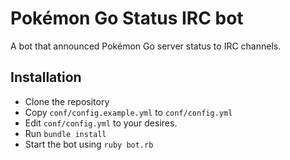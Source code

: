 # Pokémon Go Status IRC bot

A bot that announced Pokémon Go server status to IRC channels.

## Installation

* Clone the repository
* Copy `conf/config.example.yml` to `conf/config.yml`
* Edit `conf/config.yml` to your desires.
* Run `bundle install`
* Start the bot using `ruby bot.rb`

